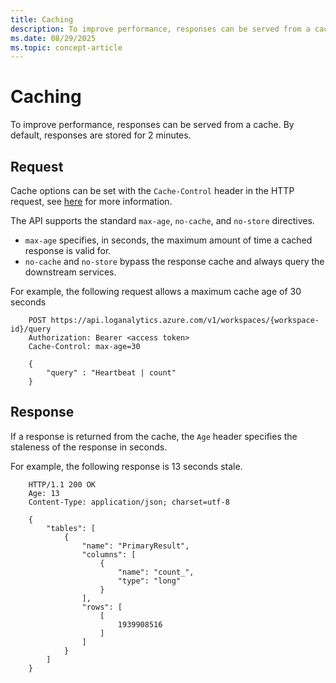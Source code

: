 ```yaml
---
title: Caching
description: To improve performance, responses can be served from a cache. By default, responses are stored for 2 minutes.
ms.date: 08/29/2025
ms.topic: concept-article
---
```

# Caching
To improve performance, responses can be served from a cache. By default, responses are stored for 2 minutes.

## Request
Cache options can be set with the `Cache-Control` header in the HTTP request, see [here](https://developer.mozilla.org/en-US/docs/Web/HTTP/Headers/Cache-Control) for more information.

The API supports the standard `max-age`, `no-cache`, and `no-store` directives.
 - `max-age` specifies, in seconds, the maximum amount of time a cached response is valid for. 
 - `no-cache` and `no-store` bypass the response cache and always query the downstream services.

For example, the following request allows a maximum cache age of 30 seconds

```
    POST https://api.loganalytics.azure.com/v1/workspaces/{workspace-id}/query
    Authorization: Bearer <access token>
    Cache-Control: max-age=30
    
    {
        "query" : "Heartbeat | count"
    }
```
## Response

If a response is returned from the cache, the `Age` header specifies the staleness of the response in seconds.

For example, the following response is 13 seconds stale.

```
    HTTP/1.1 200 OK
    Age: 13
    Content-Type: application/json; charset=utf-8
    
    {
        "tables": [
            {
                "name": "PrimaryResult",
                "columns": [
                    {
                        "name": "count_",
                        "type": "long"
                    }
                ],
                "rows": [
                    [
                        1939908516
                    ]
                ]
            }
        ]
    }
```
